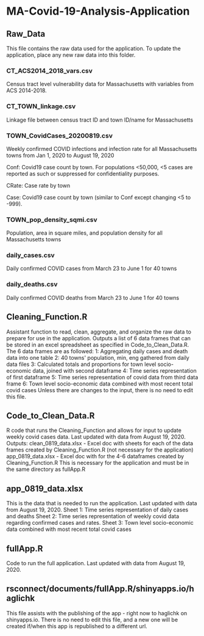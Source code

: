 # MA-Covid-19-Analysis-Application

## Raw_Data
This file contains the raw data used for the application. To update the application, place any new raw data into this folder. 

### CT_ACS2014_2018_vars.csv
Census tract level vulnerability data for Massachusetts with variables from ACS 2014-2018. 

### CT_TOWN_linkage.csv
Linkage file between census tract ID and town ID/name for Massachusetts

### TOWN_CovidCases_20200819.csv
Weekly confirmed COVID infections and infection rate for all Massachusetts towns from Jan 1, 2020 to August 19, 2020

Conf<DATE>: Covid19 case count by town. For populations <50,000, <5 cases are reported as such or suppressed for confidentiality purposes. 

CRate<Date>: Case rate by town 

Case<DATE>: Covid19 case count by town (similar to Conf<DATE> except changing <5 to -999). 

### TOWN_pop_density_sqmi.csv
Population, area in square miles, and population density for all Massachusetts towns 

### daily_cases.csv
Daily confirmed COVID cases from March 23 to June 1 for 40 towns 

### daily_deaths.csv 
Daily confirmed COVID deaths from March 23 to June 1 for 40 towns 	

## Cleaning_Function.R
Assistant function to read, clean, aggregate, and organize the raw data to prepare for use in the application. Outputs a list of 6 data frames that can be stored in an excel spreadsheet as specified in Code_to_Clean_Data.R. The 6 data frames are as followed: 
	1: Aggregating daily cases and death data into one table
	2: 40 towns' population, min, eng gathered from daily data files 
	3: Calculated totals and proportions for town level socio-economic data, joined with second dataframe 
	4: Time series representation of first dataframe 
	5: Time series representation of covid data from third data frame 
	6: Town level socio-economic data combined with most recent total covid cases 
Unless there are changes to the input, there is no need to edit this file. 

## Code_to_Clean_Data.R
R code that runs the Cleaning_Function and allows for input to update weekly covid cases data. Last updated with data from August 19, 2020. 
Outputs:
clean_0819_data.xlsx - Excel doc with sheets for each of the data frames created by Cleaning_Function.R (not necessary for the application) 
app_0819_data.xlsx - Excel doc with for the 4-6 dataframes created by Cleaning_Function.R This is necessary for the application and must be in the same directory as fullApp.R

## app_0819_data.xlsx 
This is the data that is needed to run the application. Last updated with data from August 19, 2020. 
	Sheet 1:  Time series representation of daily cases and deaths 
	Sheet 2: Time series representation of weekly covid data regarding confirmed cases and rates. 
	Sheet 3: Town level socio-economic data combined with most recent total covid cases 

## fullApp.R
Code to run the full application. Last updated with data from August 19, 2020. 

## rsconnect/documents/fullApp.R/shinyapps.io/haglichk
This file assists with the publishing of the app - right now to haglichk on shinyapps.io. There is no need to edit this file, and a new one will be created if/when this app is republished to a different url.  

